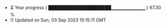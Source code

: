 - ⏳ Year progress { ████████████████████▁▁▁▁▁▁▁▁▁▁ } 67.30 %
- ⏰ Updated on Sun, 03 Sep 2023 15:15:11 GMT

